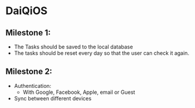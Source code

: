 # DaiQiOS

## Milestone 1: 
  - The Tasks should be saved to the local database
  - The tasks should be reset every day so that the user can check it again.
## Milestone 2:
  - Authentication:
    - With Google, Facebook, Apple, email or Guest
  - Sync between different devices
   
  
